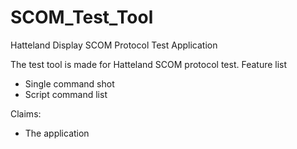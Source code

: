 # SCOM_Test_Tool
Hatteland Display SCOM Protocol Test Application

The test tool is made for Hatteland SCOM protocol test.
Feature list
- Single command shot
- Script command list

Claims:
- The application 
